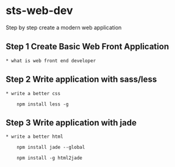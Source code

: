 sts-web-dev
===========

Step by step create a modern web application

## Step 1 Create Basic Web Front Application

    * what is web front end developer

## Step 2 Write application with sass/less

    * write a better css

        npm install less -g


## Step 3 Write application with jade

    * write a better html

        npm install jade --global

        npm install -g html2jade